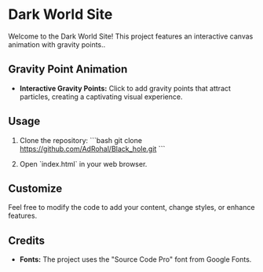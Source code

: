 # Dark World Site

Welcome to the Dark World Site! This project features an interactive canvas animation with gravity points..

## Gravity Point Animation

- **Interactive Gravity Points:** Click to add gravity points that attract particles, creating a captivating visual experience.

## Usage

1. Clone the repository:
   \`\`\`bash
   git clone https://github.com/AdRohal/Black_hole.git
   \`\`\`

2. Open \`index.html\` in your web browser.

## Customize

Feel free to modify the code to add your content, change styles, or enhance features.

## Credits

- **Fonts:** The project uses the \"Source Code Pro\" font from Google Fonts.
